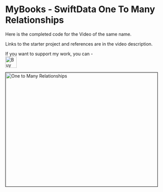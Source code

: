 # MyBooks - SwiftData One To Many Relationships
Here is the completed code for the Video of the same name.

Links to the starter project and references are in the video description.

If you want to support my work, you can - </br>
<a href='https://ko-fi.com/Z8Z22WRVG' target='_blank'><img height='36' style='border:0px;height:36px;' src='https://cdn.ko-fi.com/cdn/kofi3.png?v=2' border='0' alt='Buy Me a Coffee at ko-fi.com' /></a>

<a href="http://www.youtube.com/watch?feature=player_embedded&v=dAMFgq4tDPM
" target="_blank"><img src="http://img.youtube.com/vi/dAMFgq4tDPM/0.jpg" 
alt="One to Many Relationships" width="480" height="360" border="1" />

